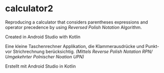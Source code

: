 # calculator2

Reproducing a calculator that considers parentheses expressions and operator precedence by using *Reversed Polish Notation* Algorithm.

Created in Android Studio with Kotlin

Eine kleine Taschenrechner Applikation, die Klammerausdrücke und Punkt- vor Strichrechnung berücksichtig. *(Mittels Reverse Polish Notation RPN/ Umgekehrter Polnischer Noation UPN)*

Erstellt mit Android Studio in Kotlin
